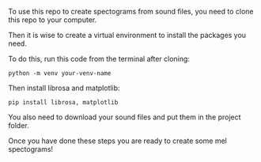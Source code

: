 To use this repo to create spectograms from sound files, you need to clone this repo to your computer.

Then it is wise to create a virtual environment to install the packages you need. 

To do this, run this code from the terminal after cloning:

```
python -m venv your-venv-name
```

Then install librosa and matplotlib:

```
pip install librosa, matplotlib
```

You also need to download your sound files and put them in the project folder. 

Once you have done these steps you are ready to create some mel spectograms!